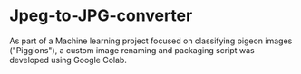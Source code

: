 # Jpeg-to-JPG-converter
As part of a Machine learning project focused on classifying pigeon images ("Piggions"), a custom image renaming and packaging script was developed using Google Colab.
